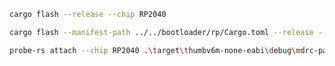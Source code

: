 ```bash
cargo flash --release --chip RP2040
```

```bash
cargo flash --manifest-path ../../bootloader/rp/Cargo.toml --release --chip RP2040
```

```bash
probe-rs attach --chip RP2040 .\target\thumbv6m-none-eabi\debug\mdrc-pacbot-pico
```
